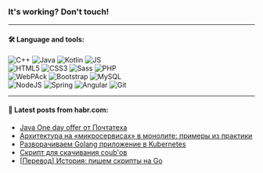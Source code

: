 ### It's working? Don't touch!

---

#### 🛠️ Language and tools:

![C++](https://img.shields.io/badge/C++-informational?logo=c%2B%2B&style=flat&logoColor=white&color=9C033A)
![Java](https://img.shields.io/badge/Java-informational?logo=java&style=flat&logoColor=white&color=007396)
![Kotlin](https://img.shields.io/badge/Kotlin-informational?logo=Kotlin&style=flat&logoColor=white&color=0095D5)
![JS](https://img.shields.io/badge/JS-informational?logo=javaScript&style=flat&logoColor=black&color=F7Df1E) <br>
![HTML5](https://img.shields.io/badge/HTML5-informational?logo=html5&style=flat&logoColor=white&color=E34F26)
![CSS3](https://img.shields.io/badge/CSS3-informational?logo=css3&style=flat&logoColor=white&color=157286)
![Sass](https://img.shields.io/badge/Saas-informational?logo=sass&style=flat&logoColor=white&color=hotpink)
![PHP](https://img.shields.io/badge/PHP-informational?logo=php&style=flat&logoColor=white&color=777BB4) <br>
![WebPAck](https://img.shields.io/badge/WebPack-informational?logo=webPack&style=flat&logoColor=white&color=FF6F00)
![Bootstrap](https://img.shields.io/badge/Bootstrap-informational?logo=Bootstrap&style=flat&logoColor=white&color=7952B3)
![MySQL](https://img.shields.io/badge/MySQL-informational?logo=MySQL&style=flat&logoColor=white&color=00f) <br>
![NodeJS](https://img.shields.io/badge/NodeJS-informational?logo=node.js&style=flat&logoColor=white&color=43853D)
![Spring](https://img.shields.io/badge/Spring-informational?logo=Spring&style=flat&logoColor=white&color=0A9EDC)
![Angular](https://img.shields.io/badge/Vue-informational?logo=vue.js&style=flat&logoColor=white&color=red)
![Git](https://img.shields.io/badge/Git-informational?logo=git&style=flat&logoColor=white&color=darkorange)

___

#### 💬 Latest posts from habr.com:

<!-- BLOG-POST-LIST:START -->
- [Java One day offer от Почтатеха](https://habr.com/ru/post/656643/?utm_source=habrahabr&utm_medium=rss&utm_campaign=656643)
- [Архитектура на «микросервисах» в монолите: примеры из практики](https://habr.com/ru/post/656095/?utm_source=habrahabr&utm_medium=rss&utm_campaign=656095)
- [Разворачиваем Golang приложение в Kubernetes](https://habr.com/ru/post/656639/?utm_source=habrahabr&utm_medium=rss&utm_campaign=656639)
- [Скрипт для скачивания coub&#39;ов](https://habr.com/ru/post/656629/?utm_source=habrahabr&utm_medium=rss&utm_campaign=656629)
- [[Перевод] История: пишем скрипты на Go](https://habr.com/ru/post/656623/?utm_source=habrahabr&utm_medium=rss&utm_campaign=656623)
<!-- BLOG-POST-LIST:END -->
